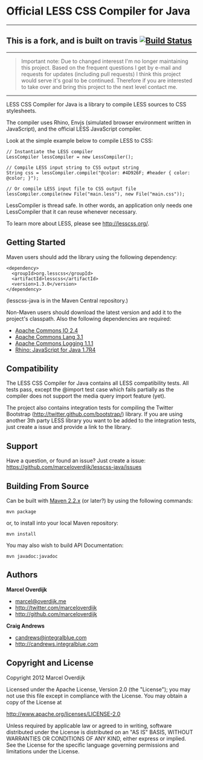 Official LESS CSS Compiler for Java
===================================

----------
This is a fork, and is built on travis [![Build Status](https://travis-ci.org/spmiller/lesscss-java.svg?branch=master)](https://travis-ci.org/spmiller/lesscss-java)
----------

----------

> Important note:
> Due to changed interesst I'm no longer maintaining this project. Based on the frequent questions I get by e-mail and requests for updates (including pull requests) I think this project would serve it's goal to be continued. Therefore if you are interested to take over and bring this project to the next level contact me.

----------

LESS CSS Compiler for Java is a library to compile LESS sources to CSS stylesheets.

The compiler uses Rhino, Envjs (simulated browser environment written in JavaScript), and the official LESS JavaScript compiler.

Look at the simple example below to compile LESS to CSS:

    // Instantiate the LESS compiler
    LessCompiler lessCompiler = new LessCompiler();

    // Compile LESS input string to CSS output string
    String css = lessCompiler.compile("@color: #4D926F; #header { color: @color; }");

    // Or compile LESS input file to CSS output file
    lessCompiler.compile(new File("main.less"), new File("main.css"));

LessCompiler is thread safe. In other words, an application only needs one LessCompiler that it can reuse whenever necessary.

To learn more about LESS, please see http://lesscss.org/.


Getting Started
---------------

Maven users should add the library using the following dependency:

    <dependency>
      <groupId>org.lesscss</groupId>
      <artifactId>lesscss</artifactId>
      <version>1.3.0</version>
    </dependency>

(lesscss-java is in the Maven Central repository.)

Non-Maven users should download the latest version and add it to the project's classpath. Also the following dependencies are required:

+ <a href="http://commons.apache.org/io/">Apache Commons IO 2.4</a>
+ <a href="http://commons.apache.org/lang/">Apache Commons Lang 3.1</a>
+ <a href="http://commons.apache.org/logging/">Apache Commons Logging 1.1.1</a>
+ <a href="http://www.mozilla.org/rhino/">Rhino: JavaScript for Java 1.7R4</a>


Compatibility
-------------

The LESS CSS Compiler for Java contains all LESS compatibility tests. All tests pass, except the @import test case which fails partially as the compiler does not support the media query import feature (yet).

The project also contains integration tests for compiling the Twitter Bootstrap (http://twitter.github.com/bootstrap/) library. If you are using another 3th party LESS library you want to be added to the integration tests, just create a issue and provide a link to the library.


Support
-------

Have a question, or found an issue? Just create a issue: https://github.com/marceloverdijk/lesscss-java/issues


Building From Source
--------------------

Can be built with [Maven 2.2.x](http://maven.apache.org) (or later?) by using the following commands:

    mvn package

or, to install into your local Maven repository:

    mvn install

You may also wish to build API Documentation:

    mvn javadoc:javadoc

Authors
-------

**Marcel Overdijk**

+ marcel@overdijk.me
+ http://twitter.com/marceloverdijk
+ http://github.com/marceloverdijk

**Craig Andrews**

+ candrews@integralblue.com
+ http://candrews.integralblue.com

Copyright and License
---------------------

Copyright 2012 Marcel Overdijk

Licensed under the Apache License, Version 2.0 (the "License");
you may not use this file except in compliance with the License.
You may obtain a copy of the License at

   http://www.apache.org/licenses/LICENSE-2.0

Unless required by applicable law or agreed to in writing, software
distributed under the License is distributed on an "AS IS" BASIS,
WITHOUT WARRANTIES OR CONDITIONS OF ANY KIND, either express or implied.
See the License for the specific language governing permissions and
limitations under the License.
